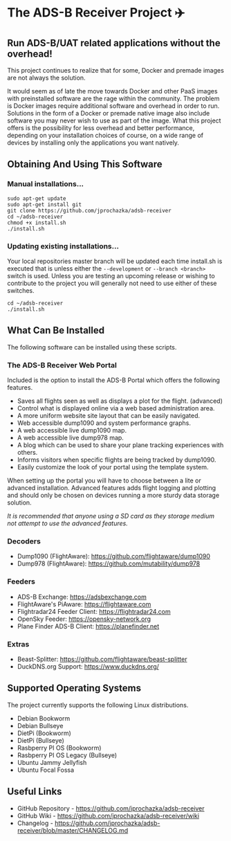 # The ADS-B Receiver Project :airplane:

## Run ADS-B/UAT related applications without the overhead!

This project continues to realize that for some, Docker and premade images are not always the solution.

It would seem as of late the move towards Docker and other PaaS images with preinstalled software are the rage within the community. The problem is Docker images require additional software and overhead in order to run. Solutions in the form of a Docker or premade native image also include software you may never wish to use as part of the image. What this project offers is the possibility for less overhead and better performance, depending on your installation choices of course, on a wide range of devices by installing only the applications you want natively.

## Obtaining And Using This Software

### Manual installations...

    sudo apt-get update
    sudo apt-get install git
    git clone https://github.com/jprochazka/adsb-receiver
    cd ~/adsb-receiver
    chmod +x install.sh
    ./install.sh

### Updating existing installations...

Your local repositories master branch will be updated each time install.sh is executed that is unless either the `--development` or `--branch <branch>` switch is used. Unless you are testing an upcoming release or wishing to contribute to the project you will generally not need to use either of these switches.

    cd ~/adsb-receiver
    ./install.sh

## What Can Be Installed

The following software can be installed using these scripts.

### The ADS-B Receiver Web Portal

Included is the option to install the ADS-B Portal which offers the following features.

* Saves all flights seen as well as displays a plot for the flight. (advanced)
* Control what is displayed online via a web based administration area.
* A more uniform website site layout that can be easily navigated.
* Web accessible dump1090 and system performance graphs.
* A web accessible live dump1090 map.
* A web accessible live dump978 map.
* A blog which can be used to share your plane tracking experiences with others.
* Informs visitors when specific flights are being tracked by dump1090.
* Easily customize the look of your portal using the template system.

When setting up the portal you will have to choose between a lite or advanced installation. Advanced features adds flight logging and plotting and should only be chosen on devices running a more sturdy data storage solution.

*It is recommended that anyone using a SD card as they storage medium not attempt to use the advanced features.*

### Decoders

* Dump1090 (FlightAware): https://github.com/flightaware/dump1090
* Dump978 (FlightAware):  https://github.com/mutability/dump978

### Feeders

* ADS-B Exchange:              https://adsbexchange.com
* FlightAware's PiAware:       https://flightaware.com
* Flightradar24 Feeder Client: https://flightradar24.com
* OpenSky Feeder:              https://opensky-network.org
* Plane Finder ADS-B Client:   https://planefinder.net

### Extras

* Beast-Splitter:                https://github.com/flightaware/beast-splitter
* DuckDNS.org Support:           https://www.duckdns.org/

## Supported Operating Systems

The project currently supports the following Linux distributions.

* Debian Bookworm
* Debian Bullseye
* DietPi (Bookworm)
* DietPi (Bullseye)
* Rasbperry PI OS (Bookworm)
* Rasbperry PI OS Legacy (Bullseye)
* Ubuntu Jammy Jellyfish
* Ubuntu Focal Fossa

## Useful Links

- GitHub Repository - https://github.com/jprochazka/adsb-receiver
- GitHub Wiki - https://github.com/jprochazka/adsb-receiver/wiki
- Changelog - https://github.com/jprochazka/adsb-receiver/blob/master/CHANGELOG.md
